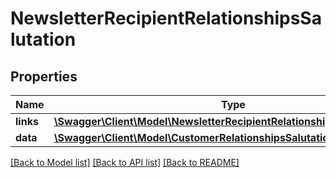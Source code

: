# NewsletterRecipientRelationshipsSalutation

## Properties
Name | Type | Description | Notes
------------ | ------------- | ------------- | -------------
**links** | [**\Swagger\Client\Model\NewsletterRecipientRelationshipsSalutationLinks**](NewsletterRecipientRelationshipsSalutationLinks.md) |  | [optional] 
**data** | [**\Swagger\Client\Model\CustomerRelationshipsSalutationData**](CustomerRelationshipsSalutationData.md) |  | [optional] 

[[Back to Model list]](../../README.md#documentation-for-models) [[Back to API list]](../../README.md#documentation-for-api-endpoints) [[Back to README]](../../README.md)

